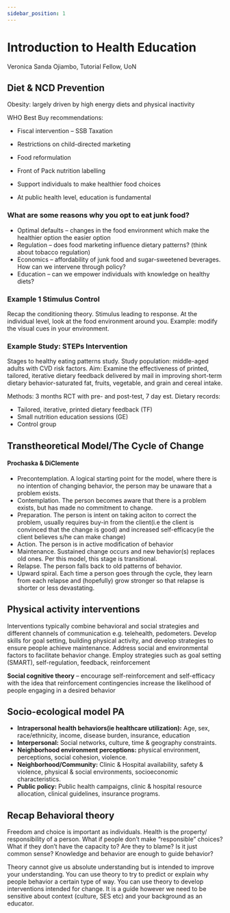 ```yaml
---
sidebar_position: 1
---
```


# Introduction to Health Education

Veronica Sanda Ojiambo, Tutorial Fellow, UoN

## Diet & NCD Prevention

Obesity: largely driven by high energy diets and physical inactivity​

WHO Best Buy recommendations:​

- Fiscal intervention – SSB Taxation​

- Restrictions on child-directed marketing​

- Food reformulation​

- Front of Pack nutrition labelling​

- Support individuals to make healthier food choices​

- At public health level, education is fundamental

### What are some reasons why you opt to eat junk food?

- Optimal defaults – changes in the food environment which make the healthier option the easier option​
- Regulation – does food marketing influence dietary patterns? (think about tobacco regulation)​
- Economics – affordability of junk food and sugar-sweetened beverages. How can we intervene through policy?​
- Education – can we empower individuals with knowledge on healthy diets?​

### Example 1 Stimulus Control

Recap the conditioning theory. Stimulus leading to response. At the individual level, look at the food environment around you. Example: modify the visual cues in your environment.

### Example Study: STEPs Intervention

Stages to healthy eating patterns study. Study population: middle-aged adults with CVD risk factors. Aim: Examine the effectiveness of printed, tailored, iterative dietary feedback delivered by mail in improving short-term dietary behavior-saturated fat, fruits, vegetable, and grain and cereal intake.

Methods: 3 months RCT with pre- and post-test, 7 day est. Dietary records:

- Tailored, iterative, printed dietary feedback (TF)
- Small nutrition education sessions (GE)
- Control group

## Transtheoretical Model/The Cycle of Change

#### Prochaska & DiClemente

- Precontemplation. A logical starting point for the model, where there is no intention of changing behavior, the person may be unaware that a problem exists.
- Contemplation. The person becomes aware that there is a problem exists, but has made no commitment to change.
- Preparation. The person is intent on taking aciton to correct the problem, usually requires buy-in from the client(i.e the client is convinced that the change is good) and increased self-efficacy(ie the client believes s/he can make change)
- Action. The person is in active modification of behavior
- Maintenance. Sustained change occurs and new behavior(s) replaces old ones. Per this model, this stage is transitional.
- Relapse. The person falls back to old patterns of behavior.
- Upward spiral. Each time a person goes through the cycle, they learn from each relapse and (hopefully) grow stronger so that relapse is shorter or less devastating.

## Physical activity interventions

Interventions typically combine behavioral and social strategies and different channels of communication e.g. telehealth, pedometers​. Develop skills for goal setting, building physical activity, and develop strategies to ensure people achieve maintenance​. Address social and environmental factors to facilitate behavior change​. Employ strategies such as goal setting (SMART), self-regulation, feedback, reinforcement​

**Social cognitive theory** – encourage self-reinforcement and self-efficacy with the idea that reinforcement contingencies increase the likelihood of people engaging in a desired behavior

## Socio-ecological model PA

- **Intrapersonal health behaviors(ie healthcare utilization):** Age, sex, race/ethnicity, income, disease burden, insurance, education
- **Interpersonal:** Social networks, culture, time & geography constraints.
- **Neighborhood environment perceptions:** physical environment, perceptions, social cohesion, violence.
- **Neighborhood/Community:** Clinic & Hospital availability, safety & violence, physical & social environments, socioeconomic characteristics.
- **Public policy:** Public health campaigns, clinic & hospital resource allocation, clinical guidelines, insurance programs.

## Recap Behavioral theory

Freedom and choice is important as individuals. ​Health is the property/ responsibility of a person. ​What if people don’t make “responsible” choices? What if they don’t have the capacity to? Are they to blame?​ Is it just common sense? Knowledge and behavior are enough to guide behavior?​

Theory cannot give us absolute understanding but is intended to improve your understanding​. You can use theory to try to predict or explain why people behavior a certain type of way. You can use theory to develop interventions intended for change​. It is a guide however we need to be sensitive about context (culture, SES etc) and your background as an educator.
